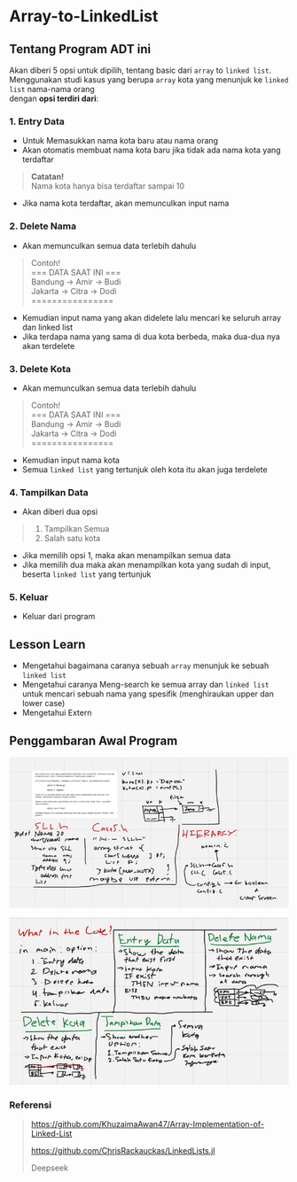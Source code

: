 # Array-to-LinkedList

## Tentang Program ADT ini
Akan diberi 5 opsi untuk dipilih, tentang basic dari `array` to `linked list`.\
Menggunakan studi kasus yang berupa `array` kota yang menunjuk ke `linked list` nama-nama orang\
dengan **opsi terdiri dari**:

### **1. Entry Data**
- Untuk Memasukkan nama kota baru atau nama orang
- Akan otomatis membuat nama kota baru jika tidak ada nama kota yang terdaftar
> **Catatan!**\
> Nama kota hanya bisa terdaftar sampai 10 
- Jika nama kota terdaftar, akan memunculkan input nama

### **2. Delete Nama** 
- Akan memunculkan semua data terlebih dahulu
> Contoh!\
> === DATA SAAT INI ===\
Bandung -> Amir -> Budi\
Jakarta -> Citra -> Dodi\
 ================
- Kemudian input nama yang akan didelete lalu mencari ke seluruh array dan linked list
- Jika terdapa nama yang sama di dua kota berbeda, maka dua-dua nya akan terdelete

### **3. Delete Kota**
- Akan memunculkan semua data terlebih dahulu
> Contoh!\
> === DATA SAAT INI ===\
Bandung -> Amir -> Budi\
Jakarta -> Citra -> Dodi\
 ================
- Kemudian input nama kota
- Semua `linked list` yang tertunjuk oleh kota itu akan juga terdelete

### **4. Tampilkan Data**
- Akan diberi dua opsi
> 1. Tampilkan Semua
> 2. Salah satu kota
- Jika memilih opsi 1, maka akan menampilkan semua data
- Jika memilih dua maka akan menampilkan kota yang sudah di input, beserta `linked list` yang tertunjuk

### **5. Keluar**
- Keluar dari program

## Lesson Learn
- Mengetahui bagaimana caranya sebuah `array` menunjuk ke sebuah `linked list`
- Mengetahui caranya Meng-search ke semua array dan `linked list` untuk mencari sebuah nama yang spesifik (menghiraukan upper dan lower case)
- Mengetahui Extern

## Penggambaran Awal Program
![Penggambaran Program](ProsesAwal.png)

![Isi dari Opsi](IsiOpsi.png)

### **Referensi**
> https://github.com/KhuzaimaAwan47/Array-Implementation-of-Linked-List
> 
> https://github.com/ChrisRackauckas/LinkedLists.jl
>
> Deepseek
